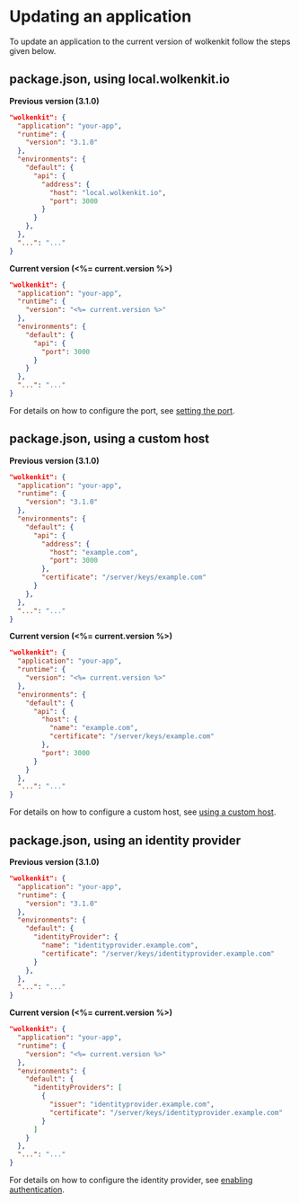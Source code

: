# Updating an application

To update an application to the current version of wolkenkit follow the steps given below.

## package.json, using local.wolkenkit.io

**Previous version (3.1.0)**

```json
"wolkenkit": {
  "application": "your-app",
  "runtime": {
    "version": "3.1.0"
  },
  "environments": {
    "default": {
      "api": {
        "address": {
          "host": "local.wolkenkit.io",
          "port": 3000          
        }
      }
    },
  },
  "...": "..."
}
```

**Current version (<%= current.version %>)**

```json
"wolkenkit": {
  "application": "your-app",
  "runtime": {
    "version": "<%= current.version %>"
  },
  "environments": {
    "default": {
      "api": {
        "port": 3000
      }
    }
  },
  "...": "..."
}
```

For details on how to configure the port, see [setting the port](../../../reference/configuring-an-application/setting-the-port).

## package.json, using a custom host

**Previous version (3.1.0)**

```json
"wolkenkit": {
  "application": "your-app",
  "runtime": {
    "version": "3.1.0"
  },
  "environments": {
    "default": {
      "api": {
        "address": {
          "host": "example.com",
          "port": 3000          
        },
        "certificate": "/server/keys/example.com"
      }
    },
  },
  "...": "..."
}
```

**Current version (<%= current.version %>)**

```json
"wolkenkit": {
  "application": "your-app",
  "runtime": {
    "version": "<%= current.version %>"
  },
  "environments": {
    "default": {
      "api": {
        "host": {
          "name": "example.com",
          "certificate": "/server/keys/example.com"
        },
        "port": 3000
      }
    }
  },
  "...": "..."
}
```

For details on how to configure a custom host, see [using a custom host](../../../reference/configuring-an-application/using-a-custom-host).

## package.json, using an identity provider

**Previous version (3.1.0)**

```json
"wolkenkit": {
  "application": "your-app",
  "runtime": {
    "version": "3.1.0"
  },
  "environments": {
    "default": {
      "identityProvider": {
        "name": "identityprovider.example.com",
        "certificate": "/server/keys/identityprovider.example.com"
      }
    },
  },
  "...": "..."
}
```

**Current version (<%= current.version %>)**

```json
"wolkenkit": {
  "application": "your-app",
  "runtime": {
    "version": "<%= current.version %>"
  },
  "environments": {
    "default": {
      "identityProviders": [
        {
          "issuer": "identityprovider.example.com",
          "certificate": "/server/keys/identityprovider.example.com"
        }
      ]
    }
  },
  "...": "..."
}
```

For details on how to configure the identity provider, see [enabling authentication](../../../reference/configuring-an-application/enabling-authentication).
